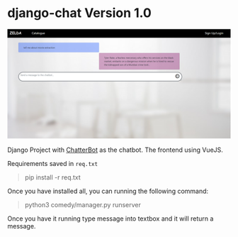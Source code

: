 # django-chat Version 1.0

![](./images/SS.jpg)

Django Project with [ChatterBot](https://github.com/gunthercox/ChatterBot) as the chatbot. The frontend using VueJS.

Requirements saved in `req.txt`

> pip install -r req.txt

Once you have installed all, you can running the following command:

> python3 comedy/manager.py runserver

Once you have it running type message into textbox and it will return a message.

